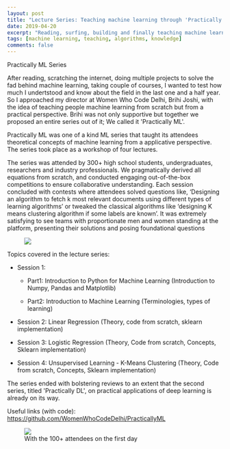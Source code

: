 ```yaml
---
layout: post
title: "Lecture Series: Teaching machine learning through 'Practically ML'"
date: 2019-04-20
excerpt: "Reading, surfing, building and finally teaching machine learning algorithms from a practical perspective and sharing the experiences with high school, undergraduates, researchers and industry specialists. Brief from the 5 lecture series organised with Women Who Code Delhi"
tags: [machine learning, teaching, algorithms, knowledge]
comments: false
---
```


Practically ML Series

After reading, scratching the internet, doing multiple projects to solve the fad behind machine learning, taking couple of courses, I wanted to test how much I undertstood and know about the field in the last one and a half year. So I approached my director at Women Who Code Delhi, Brihi Joshi, with the idea of teaching people machine learning from scratch but from a practical perspective. Brihi was not only supportive but together we proposed an entire series out of it; We called it 'Practically ML'.

Practically ML was one of a kind ML series that taught its attendees theoretical concepts of machine learning from a applicative perspective. The series took place as a workshop of four lectures. 

The series was attended by 300+ high school students, undergraduates, researchers and industry professionals. We pragmatically derived all equations from scratch, and conducted engaging out-of-the-box competitions to ensure collaborative understanding. ​Each session concluded with contests where attendees solved questions like, ‘Designing an algorithm to fetch k most relevant documents using different types of learning algorithms’ or tweaked the classical algorithms like ‘designing K means clustering algorithm if some labels are known’. ​It was extremely satisfying to see teams with proportionate men and women standing at the platform, presenting their solutions and posing foundational questions​

<figure>
	<a href="/images/Practically ML/teaching.png"><img src="/images/Practically ML/teaching.png"></a>
</figure>

Topics covered in the lecture series:

- Session 1:

	- Part1: Introduction to Python for Machine Learning (Introduction to Numpy, Pandas and Matplotlib)

	- Part2: Introduction to Machine Learning (Terminologies, types of learning)

- Session 2: Linear Regression (Theory, code from scratch, sklearn implementation)

- Session 3: Logistic Regression (Theory, Code from scratch, Concepts, Sklearn implementation)

- Session 4: Unsupervised Learning - K-Means Clustering (Theory, Code from scratch, Concepts, Sklearn implementation)

The ​series ended with bolstering reviews t​o an extent that the second series, titled 'Practically DL', on practical applications of deep learning is already on its way​. 

Useful links (with code): https://github.com/WomenWhoCodeDelhi/PracticallyML

<figure>
	<a href="/images/Practically ML/group_img.png"><img src="/images/Practically ML/group_img.png"></a>
	<figcaption>With the 100+ attendees on the first day</figcaption>
</figure>


